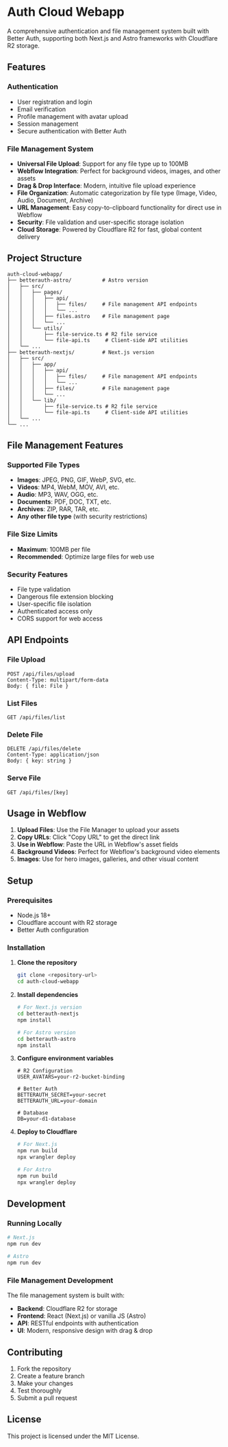 # Auth Cloud Webapp

A comprehensive authentication and file management system built with Better Auth, supporting both Next.js and Astro frameworks with Cloudflare R2 storage.

## Features

### Authentication

- User registration and login
- Email verification
- Profile management with avatar upload
- Session management
- Secure authentication with Better Auth

### File Management System

- **Universal File Upload**: Support for any file type up to 100MB
- **Webflow Integration**: Perfect for background videos, images, and other assets
- **Drag & Drop Interface**: Modern, intuitive file upload experience
- **File Organization**: Automatic categorization by file type (Image, Video, Audio, Document, Archive)
- **URL Management**: Easy copy-to-clipboard functionality for direct use in Webflow
- **Security**: File validation and user-specific storage isolation
- **Cloud Storage**: Powered by Cloudflare R2 for fast, global content delivery

## Project Structure

```
auth-cloud-webapp/
├── betterauth-astro/          # Astro version
│   ├── src/
│   │   ├── pages/
│   │   │   ├── api/
│   │   │   │   ├── files/     # File management API endpoints
│   │   │   │   └── ...
│   │   │   ├── files.astro    # File management page
│   │   │   └── ...
│   │   └── utils/
│   │       ├── file-service.ts # R2 file service
│   │       └── file-api.ts     # Client-side API utilities
│   └── ...
├── betterauth-nextjs/         # Next.js version
│   ├── src/
│   │   ├── app/
│   │   │   ├── api/
│   │   │   │   ├── files/     # File management API endpoints
│   │   │   │   └── ...
│   │   │   ├── files/         # File management page
│   │   │   └── ...
│   │   └── lib/
│   │       ├── file-service.ts # R2 file service
│   │       └── file-api.ts     # Client-side API utilities
│   └── ...
└── ...
```

## File Management Features

### Supported File Types

- **Images**: JPEG, PNG, GIF, WebP, SVG, etc.
- **Videos**: MP4, WebM, MOV, AVI, etc.
- **Audio**: MP3, WAV, OGG, etc.
- **Documents**: PDF, DOC, TXT, etc.
- **Archives**: ZIP, RAR, TAR, etc.
- **Any other file type** (with security restrictions)

### File Size Limits

- **Maximum**: 100MB per file
- **Recommended**: Optimize large files for web use

### Security Features

- File type validation
- Dangerous file extension blocking
- User-specific file isolation
- Authenticated access only
- CORS support for web access

## API Endpoints

### File Upload

```
POST /api/files/upload
Content-Type: multipart/form-data
Body: { file: File }
```

### List Files

```
GET /api/files/list
```

### Delete File

```
DELETE /api/files/delete
Content-Type: application/json
Body: { key: string }
```

### Serve File

```
GET /api/files/[key]
```

## Usage in Webflow

1. **Upload Files**: Use the File Manager to upload your assets
2. **Copy URLs**: Click "Copy URL" to get the direct link
3. **Use in Webflow**: Paste the URL in Webflow's asset fields
4. **Background Videos**: Perfect for Webflow's background video elements
5. **Images**: Use for hero images, galleries, and other visual content

## Setup

### Prerequisites

- Node.js 18+
- Cloudflare account with R2 storage
- Better Auth configuration

### Installation

1. **Clone the repository**

   ```bash
   git clone <repository-url>
   cd auth-cloud-webapp
   ```

2. **Install dependencies**

   ```bash
   # For Next.js version
   cd betterauth-nextjs
   npm install

   # For Astro version
   cd betterauth-astro
   npm install
   ```

3. **Configure environment variables**

   ```env
   # R2 Configuration
   USER_AVATARS=your-r2-bucket-binding

   # Better Auth
   BETTERAUTH_SECRET=your-secret
   BETTERAUTH_URL=your-domain

   # Database
   DB=your-d1-database
   ```

4. **Deploy to Cloudflare**

   ```bash
   # For Next.js
   npm run build
   npx wrangler deploy

   # For Astro
   npm run build
   npx wrangler deploy
   ```

## Development

### Running Locally

```bash
# Next.js
npm run dev

# Astro
npm run dev
```

### File Management Development

The file management system is built with:

- **Backend**: Cloudflare R2 for storage
- **Frontend**: React (Next.js) or vanilla JS (Astro)
- **API**: RESTful endpoints with authentication
- **UI**: Modern, responsive design with drag & drop

## Contributing

1. Fork the repository
2. Create a feature branch
3. Make your changes
4. Test thoroughly
5. Submit a pull request

## License

This project is licensed under the MIT License.
